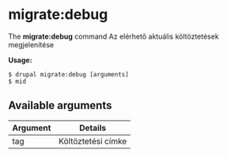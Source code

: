 # migrate:debug
The **migrate:debug** command Az elérhető aktuális költöztetések megjelenítése

**Usage:**
```
$ drupal migrate:debug [arguments] 
$ mid  
```

## Available arguments
Argument | Details
---------|-------------
tag | Költöztetési címke
